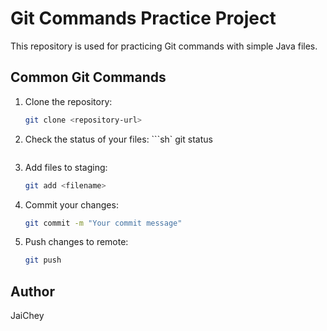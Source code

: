 
# Git Commands Practice Project

This repository is used for practicing Git commands with simple Java files.


## Common Git Commands

1. Clone the repository:
   ```sh
   git clone <repository-url>
   ```
2. Check the status of your files:
   ```sh`
   git status
   ```
3. Add files to staging:
   ```sh
   git add <filename>
   ```
4. Commit your changes:
   ```sh
   git commit -m "Your commit message"
   ```
5. Push changes to remote:
   ```sh
   git push
   ```

## Author

JaiChey
